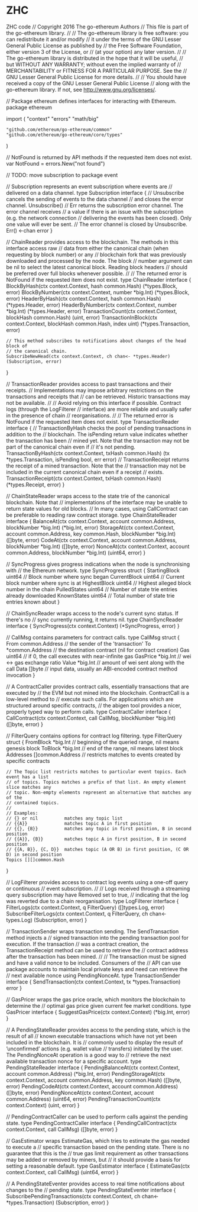 # ZHC
ZHC  code
// Copyright 2016 The go-ethereum Authors
// This file is part of the go-ethereum library.
//
// The go-ethereum library is free software: you can redistribute it and/or modify
// it under the terms of the GNU Lesser General Public License as published by
// the Free Software Foundation, either version 3 of the License, or
// (at your option) any later version.
//
// The go-ethereum library is distributed in the hope that it will be useful,
// but WITHOUT ANY WARRANTY; without even the implied warranty of
// MERCHANTABILITY or FITNESS FOR A PARTICULAR PURPOSE. See the
// GNU Lesser General Public License for more details.
//
// You should have received a copy of the GNU Lesser General Public License
// along with the go-ethereum library. If not, see <http://www.gnu.org/licenses/>.

// Package ethereum defines interfaces for interacting with Ethereum.
package ethereum

import (
	"context"
	"errors"
	"math/big"

	"github.com/ethereum/go-ethereum/common"
	"github.com/ethereum/go-ethereum/core/types"
)

// NotFound is returned by API methods if the requested item does not exist.
var NotFound = errors.New("not found")

// TODO: move subscription to package event

// Subscription represents an event subscription where events are
// delivered on a data channel.
type Subscription interface {
	// Unsubscribe cancels the sending of events to the data channel
	// and closes the error channel.
	Unsubscribe()
	// Err returns the subscription error channel. The error channel receives
	// a value if there is an issue with the subscription (e.g. the network connection
	// delivering the events has been closed). Only one value will ever be sent.
	// The error channel is closed by Unsubscribe.
	Err() <-chan error
}

// ChainReader provides access to the blockchain. The methods in this interface access raw
// data from either the canonical chain (when requesting by block number) or any
// blockchain fork that was previously downloaded and processed by the node. The block
// number argument can be nil to select the latest canonical block. Reading block headers
// should be preferred over full blocks whenever possible.
//
// The returned error is NotFound if the requested item does not exist.
type ChainReader interface {
	BlockByHash(ctx context.Context, hash common.Hash) (*types.Block, error)
	BlockByNumber(ctx context.Context, number *big.Int) (*types.Block, error)
	HeaderByHash(ctx context.Context, hash common.Hash) (*types.Header, error)
	HeaderByNumber(ctx context.Context, number *big.Int) (*types.Header, error)
	TransactionCount(ctx context.Context, blockHash common.Hash) (uint, error)
	TransactionInBlock(ctx context.Context, blockHash common.Hash, index uint) (*types.Transaction, error)

	// This method subscribes to notifications about changes of the head block of
	// the canonical chain.
	SubscribeNewHead(ctx context.Context, ch chan<- *types.Header) (Subscription, error)
}

// TransactionReader provides access to past transactions and their receipts.
// Implementations may impose arbitrary restrictions on the transactions and receipts that
// can be retrieved. Historic transactions may not be available.
//
// Avoid relying on this interface if possible. Contract logs (through the LogFilterer
// interface) are more reliable and usually safer in the presence of chain
// reorganisations.
//
// The returned error is NotFound if the requested item does not exist.
type TransactionReader interface {
	// TransactionByHash checks the pool of pending transactions in addition to the
	// blockchain. The isPending return value indicates whether the transaction has been
	// mined yet. Note that the transaction may not be part of the canonical chain even if
	// it's not pending.
	TransactionByHash(ctx context.Context, txHash common.Hash) (tx *types.Transaction, isPending bool, err error)
	// TransactionReceipt returns the receipt of a mined transaction. Note that the
	// transaction may not be included in the current canonical chain even if a receipt
	// exists.
	TransactionReceipt(ctx context.Context, txHash common.Hash) (*types.Receipt, error)
}

// ChainStateReader wraps access to the state trie of the canonical blockchain. Note that
// implementations of the interface may be unable to return state values for old blocks.
// In many cases, using CallContract can be preferable to reading raw contract storage.
type ChainStateReader interface {
	BalanceAt(ctx context.Context, account common.Address, blockNumber *big.Int) (*big.Int, error)
	StorageAt(ctx context.Context, account common.Address, key common.Hash, blockNumber *big.Int) ([]byte, error)
	CodeAt(ctx context.Context, account common.Address, blockNumber *big.Int) ([]byte, error)
	NonceAt(ctx context.Context, account common.Address, blockNumber *big.Int) (uint64, error)
}

// SyncProgress gives progress indications when the node is synchronising with
// the Ethereum network.
type SyncProgress struct {
	StartingBlock uint64 // Block number where sync began
	CurrentBlock  uint64 // Current block number where sync is at
	HighestBlock  uint64 // Highest alleged block number in the chain
	PulledStates  uint64 // Number of state trie entries already downloaded
	KnownStates   uint64 // Total number of state trie entries known about
}

// ChainSyncReader wraps access to the node's current sync status. If there's no
// sync currently running, it returns nil.
type ChainSyncReader interface {
	SyncProgress(ctx context.Context) (*SyncProgress, error)
}

// CallMsg contains parameters for contract calls.
type CallMsg struct {
	From     common.Address  // the sender of the 'transaction'
	To       *common.Address // the destination contract (nil for contract creation)
	Gas      uint64          // if 0, the call executes with near-infinite gas
	GasPrice *big.Int        // wei <-> gas exchange ratio
	Value    *big.Int        // amount of wei sent along with the call
	Data     []byte          // input data, usually an ABI-encoded contract method invocation
}

// A ContractCaller provides contract calls, essentially transactions that are executed by
// the EVM but not mined into the blockchain. ContractCall is a low-level method to
// execute such calls. For applications which are structured around specific contracts,
// the abigen tool provides a nicer, properly typed way to perform calls.
type ContractCaller interface {
	CallContract(ctx context.Context, call CallMsg, blockNumber *big.Int) ([]byte, error)
}

// FilterQuery contains options for contract log filtering.
type FilterQuery struct {
	FromBlock *big.Int         // beginning of the queried range, nil means genesis block
	ToBlock   *big.Int         // end of the range, nil means latest block
	Addresses []common.Address // restricts matches to events created by specific contracts

	// The Topic list restricts matches to particular event topics. Each event has a list
	// of topics. Topics matches a prefix of that list. An empty element slice matches any
	// topic. Non-empty elements represent an alternative that matches any of the
	// contained topics.
	//
	// Examples:
	// {} or nil          matches any topic list
	// {{A}}              matches topic A in first position
	// {{}, {B}}          matches any topic in first position, B in second position
	// {{A}}, {B}}        matches topic A in first position, B in second position
	// {{A, B}}, {C, D}}  matches topic (A OR B) in first position, (C OR D) in second position
	Topics [][]common.Hash
}

// LogFilterer provides access to contract log events using a one-off query or continuous
// event subscription.
//
// Logs received through a streaming query subscription may have Removed set to true,
// indicating that the log was reverted due to a chain reorganisation.
type LogFilterer interface {
	FilterLogs(ctx context.Context, q FilterQuery) ([]types.Log, error)
	SubscribeFilterLogs(ctx context.Context, q FilterQuery, ch chan<- types.Log) (Subscription, error)
}

// TransactionSender wraps transaction sending. The SendTransaction method injects a
// signed transaction into the pending transaction pool for execution. If the transaction
// was a contract creation, the TransactionReceipt method can be used to retrieve the
// contract address after the transaction has been mined.
//
// The transaction must be signed and have a valid nonce to be included. Consumers of the
// API can use package accounts to maintain local private keys and need can retrieve the
// next available nonce using PendingNonceAt.
type TransactionSender interface {
	SendTransaction(ctx context.Context, tx *types.Transaction) error
}

// GasPricer wraps the gas price oracle, which monitors the blockchain to determine the
// optimal gas price given current fee market conditions.
type GasPricer interface {
	SuggestGasPrice(ctx context.Context) (*big.Int, error)
}

// A PendingStateReader provides access to the pending state, which is the result of all
// known executable transactions which have not yet been included in the blockchain. It is
// commonly used to display the result of ’unconfirmed’ actions (e.g. wallet value
// transfers) initiated by the user. The PendingNonceAt operation is a good way to
// retrieve the next available transaction nonce for a specific account.
type PendingStateReader interface {
	PendingBalanceAt(ctx context.Context, account common.Address) (*big.Int, error)
	PendingStorageAt(ctx context.Context, account common.Address, key common.Hash) ([]byte, error)
	PendingCodeAt(ctx context.Context, account common.Address) ([]byte, error)
	PendingNonceAt(ctx context.Context, account common.Address) (uint64, error)
	PendingTransactionCount(ctx context.Context) (uint, error)
}

// PendingContractCaller can be used to perform calls against the pending state.
type PendingContractCaller interface {
	PendingCallContract(ctx context.Context, call CallMsg) ([]byte, error)
}

// GasEstimator wraps EstimateGas, which tries to estimate the gas needed to execute a
// specific transaction based on the pending state. There is no guarantee that this is the
// true gas limit requirement as other transactions may be added or removed by miners, but
// it should provide a basis for setting a reasonable default.
type GasEstimator interface {
	EstimateGas(ctx context.Context, call CallMsg) (uint64, error)
}

// A PendingStateEventer provides access to real time notifications about changes to the
// pending state.
type PendingStateEventer interface {
	SubscribePendingTransactions(ctx context.Context, ch chan<- *types.Transaction) (Subscription, error)
}
